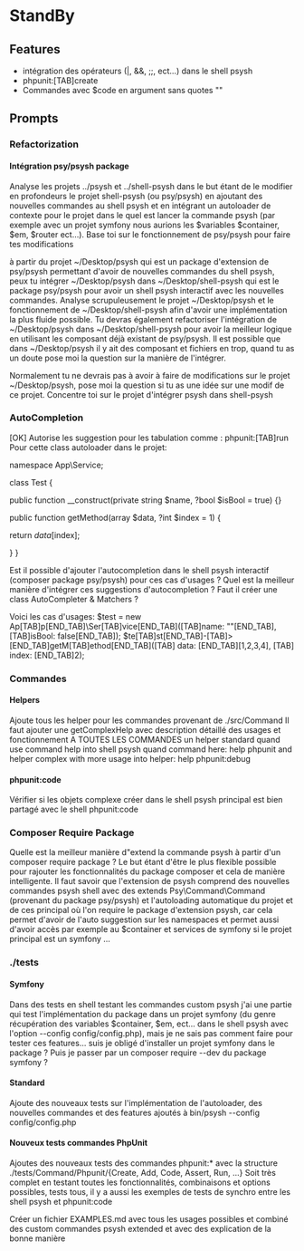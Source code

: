 # StandBy
## Features
- intégration des opérateurs (|, &&, ;;, ect...) dans le shell psysh
- phpunit:[TAB]create
- Commandes avec $code en argument sans quotes ""
## Prompts
### Refactorization
#### Intégration psy/psysh package
Analyse les projets ../psysh et ../shell-psysh dans le but étant de le modifier en profondeurs le projet shell-psysh (ou psy/psysh) en ajoutant des nouvelles commandes au shell psysh et en intégrant un autoloader de contexte pour le projet dans le quel est lancer la commande psysh (par exemple avec un projet symfony nous aurions les $variables $container, $em, $router ect...).
Base toi sur le fonctionnement de psy/psysh pour faire tes modifications

à partir du projet ~/Desktop/psysh qui est un package d'extension de psy/psysh permettant d'avoir de nouvelles commandes du shell psysh, peux tu intégrer ~/Desktop/psysh dans ~/Desktop/shell-psysh qui est le package psy/psysh pour avoir un shell psysh interactif avec les nouvelles commandes. Analyse scrupuleusement le projet ~/Desktop/psysh et le fonctionnement de ~/Desktop/shell-psysh afin d'avoir une implémentation la plus fluide possible. Tu devras également refactoriser l'intégration de ~/Desktop/psysh dans ~/Desktop/shell-psysh pour avoir la meilleur logique en utilisant les composant déjà existant de psy/psysh. Il est possible que dans ~/Desktop/psysh il y ait des composant et fichiers en trop, quand tu as un doute pose moi la question sur la manière de l'intégrer. 

Normalement tu ne devrais pas à avoir à faire de modifications sur le projet ~/Desktop/psysh, pose moi la question si tu as une idée sur une modif de ce projet. Concentre toi sur le projet d'intégrer psysh dans shell-psysh
### AutoCompletion
[OK] Autorise les suggestion pour les tabulation comme : phpunit:[TAB]run
Pour cette class autoloader dans le projet:

namespace App\Service;

class Test {

public function __construct(private string $name, ?bool $isBool = true) {}

public function getMethod(array $data, ?int $index = 1) {

return $data[$index];

 }
}

Est il possible d'ajouter l'autocompletion dans le shell psysh interactif (composer package psy/psysh) pour ces cas d'usages ? Quel est la meilleur manière d'intégrer ces suggestions d'autocompletion ? Faut il créer une class AutoCompleter & Matchers ?

Voici les cas d'usages:
$test = new Ap[TAB]p[END_TAB]\Ser[TAB]vice[END_TAB]([TAB]name: ""[END_TAB], [TAB]isBool: false[END_TAB]);
$te[TAB]st[END_TAB]-[TAB]>[END_TAB]getM[TAB]ethod[END_TAB]([TAB] data: [END_TAB][1,2,3,4], [TAB] index: [END_TAB]2);
### Commandes
#### Helpers
Ajoute tous les helper pour les commandes provenant de ./src/Command
Il faut ajouter une getComplexHelp avec description détaillé des usages et fonctionnement A TOUTES LES COMMANDES
un helper standard quand use command help into shell psysh quand command here: help phpunit
and helper complex with more usage into helper: help phpunit:debug 
#### phpunit:code
Vérifier si les objets complexe créer dans le shell psysh principal est bien partagé avec le shell phpunit:code
### Composer Require Package
Quelle est la meilleur manière d"extend la commande psysh à partir d'un composer require package ? Le but étant d'être le plus flexible possible pour rajouter les fonctionnalités du package composer et cela de manière intelligente. Il faut savoir que l'extension de psysh comprend des nouvelles commandes psysh shell avec des extends Psy\Command\Command (provenant du package psy/psysh) et l'autoloading automatique du projet et de ces principal où l'on require le package d'extension psysh, car cela permet d'avoir de l'auto suggestion sur les namespaces et permet aussi d'avoir accès par exemple au $container et services de symfony si le projet principal est un symfony ...
### ./tests
#### Symfony
Dans des tests en shell testant les commandes custom psysh j'ai une partie qui test l'implémentation du package dans un projet symfony (du genre récupération des variables $container, $em, ect... dans le shell psysh avec l'option --config config/config.php), mais je ne sais pas comment faire pour tester ces features... suis je obligé d'installer un projet symfony dans le package ? Puis je passer par un composer require --dev du package symfony ?
#### Standard
Ajoute des nouveaux tests sur l'implémentation de l'autoloader, des nouvelles commandes et des features ajoutés à bin/psysh --config config/config.php
#### Nouveux tests commandes PhpUnit
Ajoutes des nouveaux tests des commandes phpunit:* avec la structure ./tests/Command/Phpunit/{Create, Add, Code, Assert, Run, ...}
Soit très complet en testant toutes les fonctionnalités, combinaisons et options possibles, tests tous, il y a aussi les exemples de tests de synchro entre les shell psysh et phpunit:code



Créer un fichier EXAMPLES.md avec tous les usages possibles et combiné des custom commandes psysh extended et avec des explication de la bonne manière